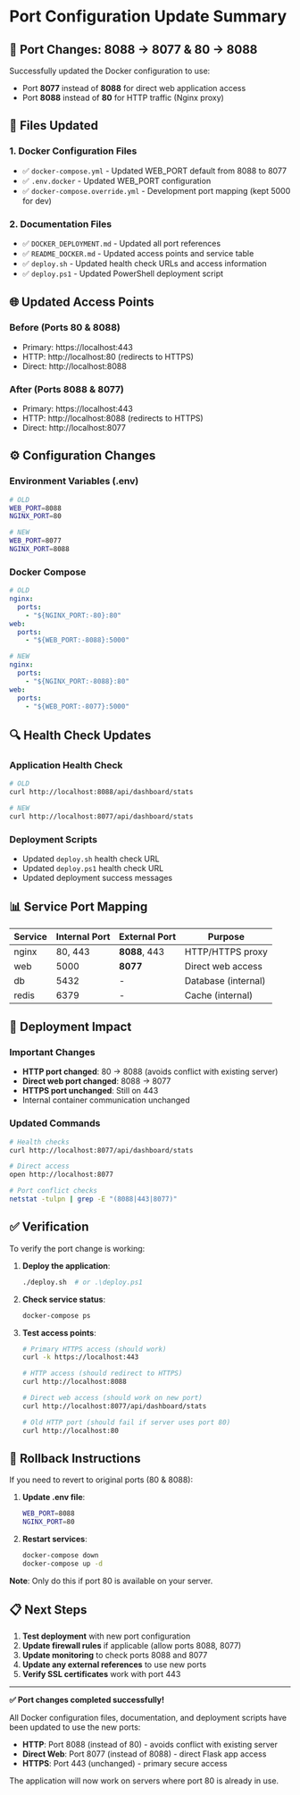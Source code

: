 # Port Configuration Update Summary

## 🔄 **Port Changes: 8088 → 8077 & 80 → 8088**

Successfully updated the Docker configuration to use:
- Port **8077** instead of **8088** for direct web application access
- Port **8088** instead of **80** for HTTP traffic (Nginx proxy)

## 📝 **Files Updated**

### **1. Docker Configuration Files**
- ✅ `docker-compose.yml` - Updated WEB_PORT default from 8088 to 8077
- ✅ `.env.docker` - Updated WEB_PORT configuration
- ✅ `docker-compose.override.yml` - Development port mapping (kept 5000 for dev)

### **2. Documentation Files**
- ✅ `DOCKER_DEPLOYMENT.md` - Updated all port references
- ✅ `README_DOCKER.md` - Updated access points and service table
- ✅ `deploy.sh` - Updated health check URLs and access information
- ✅ `deploy.ps1` - Updated PowerShell deployment script

## 🌐 **Updated Access Points**

### **Before (Ports 80 & 8088)**
- Primary: https://localhost:443
- HTTP: http://localhost:80 (redirects to HTTPS)
- Direct: http://localhost:8088

### **After (Ports 8088 & 8077)**
- Primary: https://localhost:443
- HTTP: http://localhost:8088 (redirects to HTTPS)
- Direct: http://localhost:8077

## ⚙️ **Configuration Changes**

### **Environment Variables (.env)**
```bash
# OLD
WEB_PORT=8088
NGINX_PORT=80

# NEW
WEB_PORT=8077
NGINX_PORT=8088
```

### **Docker Compose**
```yaml
# OLD
nginx:
  ports:
    - "${NGINX_PORT:-80}:80"
web:
  ports:
    - "${WEB_PORT:-8088}:5000"

# NEW
nginx:
  ports:
    - "${NGINX_PORT:-8088}:80"
web:
  ports:
    - "${WEB_PORT:-8077}:5000"
```

## 🔍 **Health Check Updates**

### **Application Health Check**
```bash
# OLD
curl http://localhost:8088/api/dashboard/stats

# NEW
curl http://localhost:8077/api/dashboard/stats
```

### **Deployment Scripts**
- Updated `deploy.sh` health check URL
- Updated `deploy.ps1` health check URL
- Updated deployment success messages

## 📊 **Service Port Mapping**

| Service | Internal Port | External Port | Purpose |
|---------|---------------|---------------|---------|
| nginx | 80, 443 | **8088**, 443 | HTTP/HTTPS proxy |
| web | 5000 | **8077** | Direct web access |
| db | 5432 | - | Database (internal) |
| redis | 6379 | - | Cache (internal) |

## 🚀 **Deployment Impact**

### **Important Changes**
- **HTTP port changed**: 80 → 8088 (avoids conflict with existing server)
- **Direct web port changed**: 8088 → 8077
- **HTTPS port unchanged**: Still on 443
- Internal container communication unchanged

### **Updated Commands**
```bash
# Health checks
curl http://localhost:8077/api/dashboard/stats

# Direct access
open http://localhost:8077

# Port conflict checks
netstat -tulpn | grep -E "(8088|443|8077)"
```

## ✅ **Verification**

To verify the port change is working:

1. **Deploy the application**:
   ```bash
   ./deploy.sh  # or .\deploy.ps1
   ```

2. **Check service status**:
   ```bash
   docker-compose ps
   ```

3. **Test access points**:
   ```bash
   # Primary HTTPS access (should work)
   curl -k https://localhost:443

   # HTTP access (should redirect to HTTPS)
   curl http://localhost:8088

   # Direct web access (should work on new port)
   curl http://localhost:8077/api/dashboard/stats

   # Old HTTP port (should fail if server uses port 80)
   curl http://localhost:80
   ```

## 🔧 **Rollback Instructions**

If you need to revert to original ports (80 & 8088):

1. **Update .env file**:
   ```bash
   WEB_PORT=8088
   NGINX_PORT=80
   ```

2. **Restart services**:
   ```bash
   docker-compose down
   docker-compose up -d
   ```

**Note**: Only do this if port 80 is available on your server.

## 📋 **Next Steps**

1. **Test deployment** with new port configuration
2. **Update firewall rules** if applicable (allow ports 8088, 8077)
3. **Update monitoring** to check ports 8088 and 8077
4. **Update any external references** to use new ports
5. **Verify SSL certificates** work with port 443

---

**✅ Port changes completed successfully!**

All Docker configuration files, documentation, and deployment scripts have been updated to use the new ports:
- **HTTP**: Port 8088 (instead of 80) - avoids conflict with existing server
- **Direct Web**: Port 8077 (instead of 8088) - direct Flask app access
- **HTTPS**: Port 443 (unchanged) - primary secure access

The application will now work on servers where port 80 is already in use.
